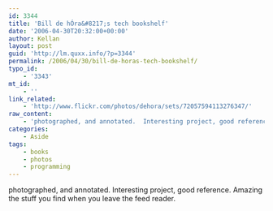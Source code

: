 ```yaml
---
id: 3344
title: 'Bill de hÓra&#8217;s tech bookshelf'
date: '2006-04-30T20:32:00+00:00'
author: Kellan
layout: post
guid: 'http://lm.quxx.info/?p=3344'
permalink: /2006/04/30/bill-de-horas-tech-bookshelf/
typo_id:
    - '3343'
mt_id:
    - ''
link_related:
    - 'http://www.flickr.com/photos/dehora/sets/72057594113276347/'
raw_content:
    - 'photographed, and annotated.  Interesting project, good reference.  Amazing the stuff you find when you leave the feed reader.'
categories:
    - Aside
tags:
    - books
    - photos
    - programming
---
```


photographed, and annotated. Interesting project, good reference. Amazing the stuff you find when you leave the feed reader.